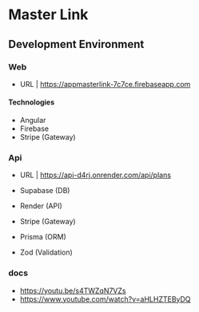 # Master Link

## Development Environment

### Web

- URL | https://appmasterlink-7c7ce.firebaseapp.com

#### Technologies

- Angular
- Firebase
- Stripe (Gateway)

### Api

- URL | https://api-d4rj.onrender.com/api/plans

- Supabase (DB)
- Render (API)
- Stripe (Gateway)
- Prisma (ORM)
- Zod (Validation)

### docs

- https://youtu.be/s4TWZqN7VZs
- https://www.youtube.com/watch?v=aHLHZTEByDQ

